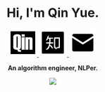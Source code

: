 <div align="center">
  <h1>
    Hi, I'm Qin Yue.
  </h1>
  <a href="https://qinyuenlp.com/about/">
    <img src="./src/svg/qinyue.svg">
  </a>
  <a href="https://www.zhihu.com/people/tan-yue-36-18">
    <img src="./src/svg/zhihu.svg">
  </a>
  <a href="mailto:qinyuenlp@163.com">
    <img src="./src/svg/email.svg">
  </a>
  <p><b>An algorithm engineer, NLPer.</b></p>
  <img src="https://github-readme-stats.vercel.app/api?username=qinyuenlp&show_icons=true&icon_color=008B8B&text_color=718096&bg_color=ffffff&hide_title=true">
</div>
